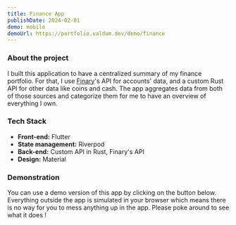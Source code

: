 ```yaml
---
title: Finance App
publishDate: 2024-02-01
demo: mobile
demoUrl: https://portfolio.valdum.dev/demo/finance
---
```


### About the project

I built this application to have a centralized summary of my finance portfolio. For that, I use [Finary](https://finary.com)'s API for accounts' data, and a custom Rust API for other data like coins and cash. The app aggregates data from both of those sources and categorize them for me to have an overview of everything I own.

### Tech Stack

- **Front-end:** Flutter
- **State management:** Riverpod
- **Back-end:** Custom API in Rust, Finary's API
- **Design:** Material

### Demonstration

You can use a demo version of this app by clicking on the button below. Everything outside the app is simulated in your browser which means there is no way for you to mess anything up in the app. Please poke around to see what it does !